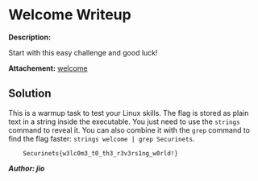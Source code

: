 # Welcome Writeup

**Description:**

Start with this easy challenge and good luck!

**Attachement:**
[welcome](Files/welcome)

## Solution

This is a warmup task to test your Linux skills. The flag is stored as plain text in a string inside the executable. You just need to use the `strings` command to reveal it. You can also combine it with the `grep` command to find the flag faster: `strings welcome | grep Securinets`.

        Securinets{w3lc0m3_t0_th3_r3v3rs1ng_w0rld!}

***Author: jio***
